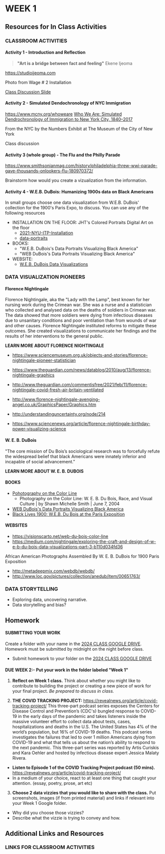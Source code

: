 # WEEK 1

## Resources for In Class Activities

### CLASSROOM ACTIVITIES

#### Activity 1 - Introduction and Reflection

> **"Art is a bridge between fact and feeling"**
> Ekene Ijeoma

https://studioijeoma.com

Photo from Wage # 2 Installation

[Class Discussion Slide](https://docs.google.com/presentation/d/1NVSOgGxW6BMEdycfTfxMvEv8SQU1lIrzWNOBSlW_Y-g/edit#slide=id.g30ef993e5d9_0_8)

#### Activity 2 - Simulated Dendochronology of NYC Immigration

https://www.mcny.org/whoweare
[Who We Are: Simulated Dendrochronology of Immigration to New York City, 1840–2017](https://www.youtube.com/watch?v=qxggf-ul870)

From the NYC by the Numbers Exhibit at The Museum of the City of New York

Class discussion

#### Activity 3 (whole group) - The Flu and the Philly Parade

https://www.smithsonianmag.com/history/philadelphia-threw-wwi-parade-gave-thousands-onlookers-flu-180970372/

Brainstorm how would you create a vizualization from the information.

#### Activity 4 - W.E.B. DuBois: Humanizing 1900s data on Black Americans

In small groups choose one data visualization from W.E.B. DuBois' collection for the 1900's Paris Expo, to discuss. You can use any of the following resources

- INSTALLATION ON THE FLOOR: JHT's Colored Portraits Digital Art on the floor
  - [2021-NYU-ITP-Installation](https://jht1493.github.io/2021-NYU-ITP-Installation/?v=2023-10-27-10:26:42)
  - [data-portraits](https://jht1493.github.io/2021-NYU-ITP-Installation/data-portraits.html)
- BOOKS:
  - "W.E.B. DuBois's Data Portraits Visualizing Black America"
  - "WEB DuBois's Data Portraits Visualizing Black America"
- WEBSITE:
  - [W.E.B. DuBois Data Visualizations](http://metadeepmix.com/webdb/webdb/)

### DATA VISUALIZATION PIONEERS

#### Florence Nightingale

Florence Nightingale, aka the "Lady with the Lamp", best known for her nursing work during the Crimean war. She was a nurse and a statistician who collected and analysed data on the deaths of soldiers in Crimean war. The data showed that more soldiers were dying from infectious diseases due to unsanitary conditions and poor ventilation than from wounds of war and other causes. Florence Nightingale instituted reforms to mitigate these outcomes. She created visualizations to communicate her findings and the results of her interventions to the general public.

**LEARN MORE ABOUT FLORENCE NIGHTINGALE**

- https://www.sciencemuseum.org.uk/objects-and-stories/florence-nightingale-pioneer-statistician
- https://www.theguardian.com/news/datablog/2010/aug/13/florence-nightingale-graphics

- http://www.theguardian.com/commentisfree/2021/feb/11/florence-nightingale-covid-fresh-air-britain-ventilated
- http://www.florence-nightingale-avenging-angel.co.uk/GraphicsPaper/Graphics.htm
- http://understandinguncertainty.org/node/214
- https://www.sciencenews.org/article/florence-nightingale-birthday-power-visualizing-science

#### W. E. B. DuBois

"The core mission of Du Bois’s sociological research was to forcefully refute the widespread belief that black Americans were innately inferior and incapable of social advancement.”

**LEARN MORE ABOUT W. E. B. DUBOIS**

#### BOOKS

- [Pohotography on the Color Line](https://a.co/d/9Q49ARC)
    - Photography on the Color Line: W. E. B. Du Bois, Race, and Visual Culture | by Shawn Michelle Smith | June 7, 2004
- [WEB DuBois's Data Portraits Visualizing Black America](https://a.co/d/aOikO6H)
- [Black Lives 1900: W.E.B. Du Bois at the Paris Exposition](hhttps://a.co/d/jaEwTQs)

#### WEBSITES

- https://visionscarto.net/web-du-bois-color-line
- https://medium.com/nightingale/exploring-the-craft-and-design-of-w-e-b-du-bois-data-visualizations-part-3-b110d034fd36

African American Photographs Assembled By W. E. B. DuBois for 1900 Paris Exposition

- http://metadeepmix.com/webdb/webdb/
- http://www.loc.gov/pictures/collection/anedub/item/00651763/

### DATA STORYTELLING
- Exploring data, uncovering narrative.
- Data storytelling and bias?

## Homework

#### SUBMITTING YOUR WORK

Create a folder with your name in the [2024 CLASS GOOGLE DRIVE](https://drive.google.com/drive/folders/1-eAZBi_zSsF0js8m4by278C5qfIdX5OI). Homework must be submitted by midnight on the night before class.

- Submit homework to your folder on the [2024 CLASS GOOGLE DRIVE](https://drive.google.com/drive/folders/1-eAZBi_zSsF0js8m4by278C5qfIdX5OI)

#### DUE WEEK 2:- Put your work in the folder labeled "Week 1"

1. **Reflect on Week 1 class.** Think about whether you might like to contribute to building the project or creating a new piece of work for your final project. _Be prepared to discuss in class._

2. **THE COVID TRACKING PROJECT:** https://revealnews.org/article/covid-tracking-project/
   This three-part podcast series exposes the Centers for Disease Control and Prevention’s (CDC's) bungled response to COVID-19 in the early days of the pandemic and takes listeners inside the massive volunteer effort to collect data about tests, cases, hospitalizations and deaths in the U.S. The United States has 4% of the world’s population, but 16% of COVID-19 deaths. This podcast series investigates the failures that led to over 1 million Americans dying from COVID-19 and what that tells us about the nation’s ability to respond to the next pandemic. This three-part series was reported by Artis Curiskis and Kara Oehler and hosted by infectious disease expert Jessica Malaty Rivera.

- **Listen to Episode 1 of the COVID Tracking Project podcast (50 mins).** https://revealnews.org/article/covid-tracking-project/
- In a medium of your choice, react to at least one thing that caught your attention. (essay, poetry, prose, art etc)

3. **Choose 2 data vizzies that you would like to share with the class.** Put screenshots, images (if from printed material) and links if relevant into your Week 1 Google folder.

- Why did you choose those vizzies?
- Describe what the vizzie is trying to convey and how.

## Additional Links and Resources

### LINKS FOR CLASSROOM ACTIVITIES
